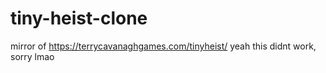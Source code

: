 # tiny-heist-clone
mirror of https://terrycavanaghgames.com/tinyheist/
yeah this didnt work, sorry lmao
